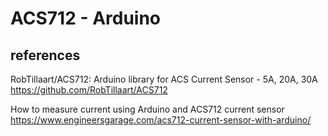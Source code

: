 # ACS712 - Arduino

## references
RobTillaart/ACS712: Arduino library for ACS Current Sensor - 5A, 20A, 30A
https://github.com/RobTillaart/ACS712

How to measure current using Arduino and ACS712 current sensor
https://www.engineersgarage.com/acs712-current-sensor-with-arduino/
